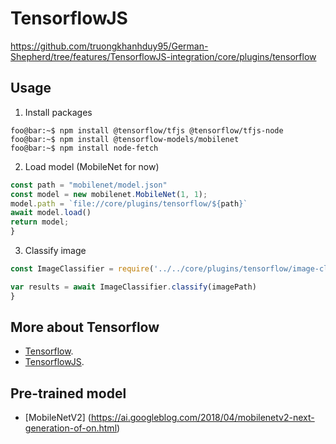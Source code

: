 # TensorflowJS
https://github.com/truongkhanhduy95/German-Shepherd/tree/features/TensorflowJS-integration/core/plugins/tensorflow

## Usage

1) Install packages

```console
foo@bar:~$ npm install @tensorflow/tfjs @tensorflow/tfjs-node
foo@bar:~$ npm install @tensorflow-models/mobilenet
foo@bar:~$ npm install node-fetch
```

2) Load model (MobileNet for now)

```javascript
const path = "mobilenet/model.json"
const model = new mobilenet.MobileNet(1, 1);
model.path = `file://core/plugins/tensorflow/${path}`
await model.load()
return model;
}
```

3) Classify image

```javascript
const ImageClassifier = require('../../core/plugins/tensorflow/image-classifier')

var results = await ImageClassifier.classify(imagePath)
}
```

## More about Tensorflow
  * [Tensorflow](https://www.tensorflow.org/).
  * [TensorflowJS](https://js.tensorflow.org/).

## Pre-trained model
  * [MobileNetV2] (https://ai.googleblog.com/2018/04/mobilenetv2-next-generation-of-on.html)
